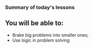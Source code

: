 ### Summary of today's lessons

## You will be able to:

- Brake big problems into smaller ones;
- Use logic in problem solving
